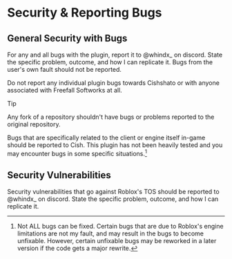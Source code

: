# Security & Reporting Bugs

## General Security with Bugs

For any and all bugs with the plugin, report it to @whindx_ on discord. State the specific problem, outcome, and how I can replicate it. Bugs from the user's own fault should not be reported.

Do not report any individual plugin bugs towards Cishshato or with anyone associated with Freefall Softworks at all. 

> [!TIP]
> Any fork of a repository shouldn't have bugs or problems reported to the original repository.

Bugs that are specifically related to the client or engine itself in-game should be reported to Cish. This plugin has not been heavily tested and you may encounter bugs in some specific situations.[^1]

## Security Vulnerabilities

Security vulnerabilities that go against Roblox's TOS should be reported to @whindx_ on discord. State the specific problem, outcome, and how I can replicate it.

[^1]: Not ALL bugs can be fixed. Certain bugs that are due to Roblox's engine limitations are not my fault, and may result in the bugs to become unfixable. However, certain unfixable bugs may be reworked in a later version if the code gets a major rewrite.
